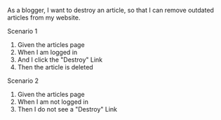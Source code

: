 As a blogger, I want to destroy an article, so that I can remove outdated articles from my website.

Scenario 1
1. Given the articles page
2. When I am logged in
3. And I click the "Destroy" Link
4. Then the article is deleted

Scenario 2
1. Given the articles page
2. When I am not logged in
3. Then I do not see a "Destroy" Link
